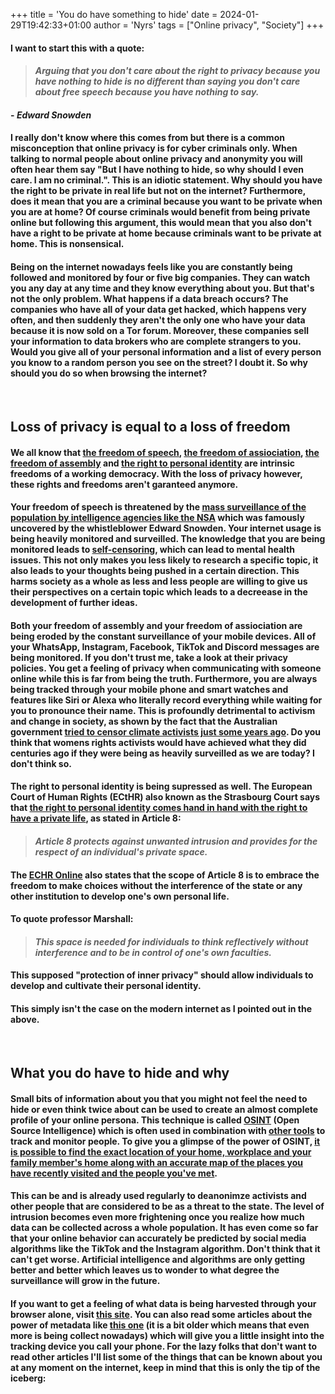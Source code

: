 +++
title = 'You do have something to hide'
date = 2024-01-29T19:42:33+01:00
author = 'Nyrs'
tags = ["Online privacy", "Society"]
+++

#### I want to start this with a quote:
> #### *Arguing that you don't care about the right to privacy because you have nothing to hide is no different than saying you don't care about free speech because you have nothing to say.*
#### - *Edward Snowden*

#### I really don't know where this comes from but there is a common misconception that online privacy is for cyber criminals only. When talking to normal people about online privacy and anonymity you will often hear them say "But I have nothing to hide, so why should I even care. I am no criminal.". This is an idiotic statement. Why should you have the right to be private in real life but not on the internet? Furthermore, does it mean that you are a criminal because you want to be private when you are at home? Of course criminals would benefit from being private online but following this argument, this would mean that you also don't have a right to be private at home because criminals want to be private at home. This is nonsensical. 

#### Being on the internet nowadays feels like you are constantly being followed and monitored by four or five big companies. They can watch you any day at any time and they know everything about you. But that's not the only problem. What happens if a data breach occurs? The companies who have all of your data get hacked, which happens very often, and then suddenly they aren't the only one who have your data because it is now sold on a Tor forum. Moreover, these companies sell your information to data brokers who are complete strangers to you. Would you give all of your personal information and a list of every person you know to a random person you see on the street? I doubt it. So why should you do so when browsing the internet? 
&nbsp;
&nbsp;
## Loss of privacy is equal to a loss of freedom
#### We all know that [the freedom of speech](https://en.wikipedia.org/wiki/Freedom_of_speech), [the freedom of assiociation](https://en.wikipedia.org/wiki/Freedom_of_association), [the freedom of assembly](https://en.wikipedia.org/wiki/Freedom_of_assembly) and [the right to personal identity](https://en.wikipedia.org/wiki/Right_to_personal_identity) are intrinsic freedoms of a working democracy. With the loss of privacy however, these rights and freedoms aren't garanteed anymore. 

#### Your freedom of speech is threatened by the [mass surveillance of the population by intelligence agencies like the NSA](https://en.wikipedia.org/wiki/PRISM) which was famously uncovered by the whistleblower Edward Snowden. Your internet usage is being heavily monitored and surveilled. The knowledge that you are being monitored leads to [self-censoring](https://www.psychologytoday.com/us/blog/are-we-done-fighting/202107/the-rise-self-censorship), which can lead to mental health issues. This not only makes you less likely to research a specific topic, it also leads to your thoughts being pushed in a certain direction. This harms society as a whole as less and less people are willing to give us their perspectives on a certain topic which leads to a decreease in the development of further ideas.

#### Both your freedom of assembly and your freedom of assiociation are being eroded by the constant surveillance of your mobile devices. All of your WhatsApp, Instagram, Facebook, TikTok and Discord messages are being monitored. If you don't trust me, take a look at their privacy policies. You get a feeling of privacy when communicating with someone online while this is far from being the truth. Furthermore, you are always being tracked through your mobile phone and smart watches and features like Siri or Alexa who literally record everything while waiting for you to pronounce their name. This is profoundly detrimental to activism and change in society, as shown by the fact that the Australian government [tried to censor climate activists just some years ago](https://www.theguardian.com/australia-news/2015/nov/18/coalition-unexpectedly-pushes-on-with-green-lawfare-legislation-plan). Do you think that womens rights activists would have achieved what they did centuries ago if they were being as heavily surveilled as we are today? I don't think so.

#### The right to personal identity is being supressed as well. The European Court of Human Rights (ECtHR) also known as the Strasbourg Court says that [the right to personal identity comes hand in hand with the right to have a private life](https://en.wikipedia.org/wiki/Right_to_personal_identity#Private%20life), as stated in Article 8:
> #### *Article 8 protects against unwanted intrusion and provides for the respect of an individual's private space.*
#### The [ECHR Online](http://echr-online.info/article-8-echr/) also states that the scope of Article 8 is to embrace the freedom to make choices without the interference of the state or any other institution to develop one's own personal life.
#### To quote professor Marshall:
> #### *This space is needed for individuals to think reflectively without interference and to be in control of one's own faculties.*
#### This supposed "protection of inner privacy" should allow individuals to develop and cultivate their personal identity.
#### This simply isn't the case on the modern internet as I pointed out in the above.
&nbsp;
&nbsp;
## What you do have to hide and why
#### Small bits of information about you that you might not feel the need to hide or even think twice about can be used to create an almost complete profile of your online persona. This technique is called [OSINT](https://en.wikipedia.org/wiki/Open-source_intelligence) (Open Source Intelligence) which is often used in combination with [other tools](https://osintframework.com/) to track and monitor people. To give you a glimpse of the power of OSINT, [it is possible to find the exact location of your home, workplace and your family member's home along with an accurate map of the places you have recently visited and the people you've met](http://www.abc.net.au/news/2015-08-24/metadata-what-you-found-will-ockenden/6703626).

#### This can be and is already used regularly to deanonimze activists and other people that are considered to be as a threat to the state. The level of intrusion becomes even more frightening once you realize how much data can be collected across a whole population. It has even come so far that your online behavior can accurately be predicted by social media algorithms like the TikTok and the Instagram algorithm. Don't think that it can't get worse. Artificial intelligence and algorithms are only getting better and better which leaves us to wonder to what degree the surveillance will grow in the future.

#### If you want to get a feeling of what data is being harvested through your browser alone, visit [this site](https://coveryourtracks.eff.org/). You can also read some articles about the power of metadata like [this one](https://www.abc.net.au/news/2015-08-17/metadata-retention-privacy-phone-will-ockenden/6694152) (it is a bit older which means that even more is being collect nowadays) which will give you a little insight into the tracking device you call your phone. For the lazy folks that don't want to read other articles I'll list some of the things that can be known about you at any moment on the internet, keep in mind that this is only the tip of the iceberg:
